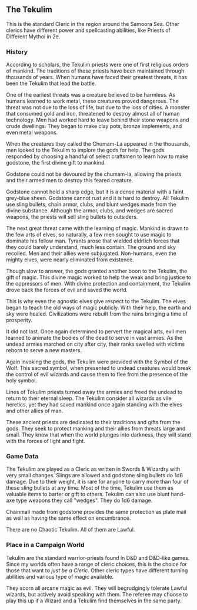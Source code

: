 ## The Tekulim

This is the standard Cleric in the region around the Samoora Sea. Other clerics have different power and spellcasting abilities, like Priests of Different Mythoi in 2e.

### History

According to scholars, the Tekulim priests were one of first religious orders of mankind. The traditions of these priests have been maintained through thousands of years.  When humans have faced their greatest threats, it has been the Tekulim that lead the battle.

One of the earliest threats was a creature believed to be harmless. As humans learned to work metal, these creatures proved dangerous. The threat was not due to the loss of life, but due to the loss of cities. A monster that consumed gold and iron, threatened to destroy almost all of human technology. Men had worked hard to leave behind their stone weapons and crude dwellings. They began to make clay pots, bronze implements, and even metal weapons.

When the creatures they called the Chumam-La appeared in the thousands, men looked to the Tekulim to implore the gods for help. The gods responded by choosing a handful of select craftsmen to learn how to make godstone, the first divine gift to mankind.

Godstone could not be devoured by the chumam-la, allowing the priests and their armed men to destroy this feared creature.

Godstone cannot hold a sharp edge, but it is a dense material with a faint grey-blue sheen. Godstone cannot rust and it is hard to destroy. All Tekulim use sling bullets, chain armor, clubs, and blunt wedges made from the divine substance. Although the armor, clubs, and wedges are sacred weapons, the priests will sell sling bullets to outsiders.

The next great threat came with the learning of magic. Mankind is drawn to the few arts of elves, so naturally, a few men sought to use magic to dominate his fellow man. Tyrants arose that wielded eldrtich forces that they could barely understand, much less contain. The ground and sky recoiled. Men and their allies were subjugated. Non-humans, even the mighty elves, were nearly eliminated from existence.

Though slow to answer, the gods granted another boon to the Tekulim, the gift of magic. This divine magic worked to help the weak and bring justice to the oppressors of men. With divine protection and containment, the Tekulim drove back the forces of evil and saved the world.

This is why even the agnostic elves give respect to the Tekulim. The elves began to teach the old ways of magic publicly. With their help, the earth and sky were healed. Civilizations were rebuilt from the ruins bringing a time of prosperity.

It did not last. Once again determined to pervert the magical arts, evil men learned to animate the bodies of the dead to serve in vast armies. As the undead armies marched on city after city, their ranks swelled with victims reborn to serve a new masters.

Again invoking the gods, the Tekulim were provided with the Symbol of the Wolf. This sacred symbol, when presented to undead creatures would break the control of evil wizards and cause them to flee from the presence of the holy symbol.

Lines of Tekulim priests turned away the armies and freed the undead to return to their eternal sleep. The Tekulim consider all wizards as vile heretics, yet they had saved mankind once again standing with the elves and other allies of man.

These ancient priests are dedicated to their traditions and gifts from the gods. They seek to protect manking and their allies from threats large and small. They know that when the world plunges into darkness, they will stand with the forces of light and fight.

### Game Data

The Tekulim are played as a Cleric as written in Swords & Wizardry with very small changes. Slings are allowed and godstone sling bullets do 1d6 damage. Due to their weight, it is rare for anyone to carry more than four of these sling bullets at any time. Most of the time, Tekulim use them as valuable items to barter or gift to others. Tekulim can also use blunt hand-axe type weapons they call "wedges". They do 1d6 damage.

Chainmail made from godstone provides the same protection as plate mail as well as having the same effect on encumbrance.

There are no Chaotic Tekulim. All of them are Lawful.

### Place in a Campaign World

Tekulim are the standard warrior-priests found in D&D and D&D-like games. Since my worlds often have a range of cleric choices, this is the choice for those that want to *just be a Cleric*. Other cleric types have different turning abilities and various type of magic available.

They scorn all arcane magic as evil. They will begrudgingly tolerate Lawful wizards, but actively avoid speaking with them. The referee may choose to play this up if a Wizard and a Tekulim find themselves in the same party.